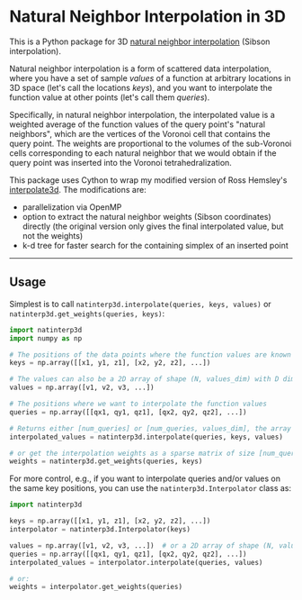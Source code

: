 # Natural Neighbor Interpolation in 3D

This is a Python package for 3D [natural neighbor interpolation](https://en.wikipedia.org/wiki/Natural-neighbor_interpolation) (Sibson interpolation).

Natural neighbor interpolation is a form of scattered data interpolation,
where you have a set of sample *values* of a function at arbitrary locations in 3D space (let's call the locations *keys*),
and you want to interpolate the function value at other points (let's call them *queries*).

Specifically, in natural neighbor interpolation, the interpolated value is a weighted average of
the function values of the query point's "natural neighbors", which are the vertices of the Voronoi cell that contains the query point.
The weights are proportional to the volumes of the sub-Voronoi cells corresponding to each natural neighbor
that we would obtain if the query point was inserted into the Voronoi tetrahedralization. 

This package uses Cython to wrap my modified version of Ross Hemsley's [interpolate3d](https://code.google.com/archive/p/interpolate3d/).
The modifications are:

* parallelization via OpenMP
* option to extract the natural neighbor weights (Sibson coordinates) directly (the original version only gives the final interpolated value, but not the weights)
* k-d tree for faster search for the containing simplex of an inserted point


---

## Usage

Simplest is to call `natinterp3d.interpolate(queries, keys, values)` or `natinterp3d.get_weights(queries, keys)`:

```python
import natinterp3d
import numpy as np

# The positions of the data points where the function values are known
keys = np.array([[x1, y1, z1], [x2, y2, z2], ...])

# The values can also be a 2D array of shape (N, values_dim) with D dimensional vectors as values at each data point
values = np.array([v1, v2, v3, ...])  

# The positions where we want to interpolate the function values
queries = np.array([[qx1, qy1, qz1], [qx2, qy2, qz2], ...])

# Returns either [num_queries] or [num_queries, values_dim], the array of interpolated values
interpolated_values = natinterp3d.interpolate(queries, keys, values)

# or get the interpolation weights as a sparse matrix of size [num_queries, num_keys] (scipy.sparse.csr_matrix)
weights = natinterp3d.get_weights(queries, keys)
```

For more control, e.g., if you want to interpolate queries and/or values on the same key positions, you can use the `natinterp3d.Interpolator` class as:

```python
import natinterp3d

keys = np.array([[x1, y1, z1], [x2, y2, z2], ...])
interpolator = natinterp3d.Interpolator(keys)

values = np.array([v1, v2, v3, ...])  # or a 2D array of shape (N, values_dim)
queries = np.array([[qx1, qy1, qz1], [qx2, qy2, qz2], ...])
interpolated_values = interpolator.interpolate(queries, values)

# or:
weights = interpolator.get_weights(queries)

```